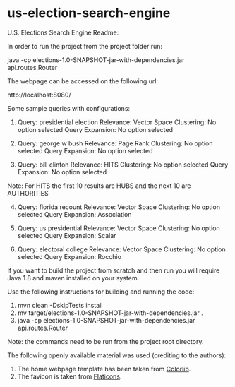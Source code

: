 # us-election-search-engine

U.S. Elections Search Engine Readme:

In order to run the project from the project folder run:

java -cp elections-1.0-SNAPSHOT-jar-with-dependencies.jar api.routes.Router

The webpage can be accessed on the following url:

http://localhost:8080/

Some sample queries with configurations:
1. Query: presidential election
   Relevance: Vector Space
   Clustering: No option selected
   Query Expansion: No option selected

2. Query: george w bush
   Relevance: Page Rank
   Clustering: No option selected
   Query Expansion: No option selected

3. Query: bill clinton
   Relevance: HITS
   Clustering: No option selected
   Query Expansion: No option selected

Note: For HITS the first 10 results are HUBS and the next 10 are AUTHORITIES

4. Query: florida recount
   Relevance: Vector Space
   Clustering: No option selected
   Query Expansion: Association

5. Query: us presidential
   Relevance: Vector Space
   Clustering: No option selected
   Query Expansion: Scalar

6. Query: electoral college
   Relevance: Vector Space
   Clustering: No option selected
   Query Expansion: Rocchio


If you want to build the project from scratch and then run you will require Java 1.8 and maven installed on your system.

Use the following instructions for building and running the code:

1. mvn clean -DskipTests install
2. mv target/elections-1.0-SNAPSHOT-jar-with-dependencies.jar .
3. java -cp elections-1.0-SNAPSHOT-jar-with-dependencies.jar api.routes.Router

Note: the commands need to be run from the project root directory.

The following openly available material was used (crediting to the authors):
1. The home webpage template has been taken from [Colorlib](https://colorlib.com/wp/).
2. The favicon is taken from [Flaticons](https://www.flaticon.com/authors/vectors-market).
